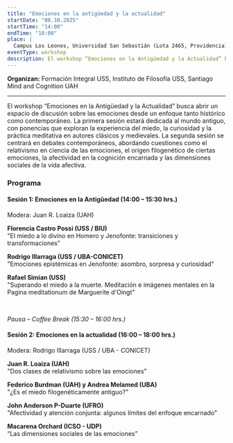 ```yaml
---
title: "Emociones en la antigüedad y la actualidad"
startDate: "08.10.2025"
startTime: "14:00"
endTime: "18:00"
place: |
  Campus Los Leones, Universidad San Sebastián (Lota 2465, Providencia)
eventType: workshop
description: El workshop “Emociones en la Antigüedad y la Actualidad” busca abrir un espacio de discusión sobre las emociones desde un enfoque tanto histórico como contemporáneo. Les invitamos este 8 de octubre en el Campus Los Leones de la Universidad San Sebastián.
---
```


**Organizan:** Formación Integral USS, Instituto de Filosofía USS, Santiago Mind and Cognition UAH

---

El workshop “Emociones en la Antigüedad y la Actualidad” busca abrir un espacio de discusión sobre las emociones desde un enfoque tanto histórico como contemporáneo. La primera sesión estará dedicada al mundo antiguo, con ponencias que exploran la experiencia del miedo, la curiosidad y la práctica meditativa en autores clásicos y medievales. La segunda sesión se centrará en debates contemporáneos, abordando cuestiones como el relativismo en ciencia de las emociones, el origen filogenético de ciertas emociones, la afectividad en la cognición encarnada y las dimensiones sociales de la vida afectiva.

### Programa

#### Sesión 1: Emociones en la Antigüedad (14:00 – 15:30 hrs.)

Modera: Juan R. Loaiza (UAH)

**Florencia Castro Possi (USS / BIU)**<br/>
"El miedo a lo divino en Homero y Jenofonte: transiciones y transformaciones”

**Rodrigo Illarraga (USS / UBA-CONICET)**<br/>
"Emociones epistémicas en Jenofonte: asombro, sorpresa y curiosidad"

**Rafael Simian (USS)**<br/>
"Superando el miedo a la muerte. Meditación e imágenes mentales en la Pagina meditationum de Marguerite d'Oingt"

<br/>

_Pausa – Coffee Break (15:30 – 16:00 hrs.)_

#### Sesión 2: Emociones en la actualidad (16:00 – 18:00 hrs.)

Modera: Rodrigo Illarraga (USS / UBA - CONICET)

**Juan R. Loaiza (UAH)**<br/>
"Dos clases de relativismo sobre las emociones"

**Federico Burdman (UAH) y Andrea Melamed (UBA)**<br/>
"¿Es el miedo filogenéticamente antiguo?"

**John Anderson P-Duarte (UFRO)**<br/>
"Afectividad y atención conjunta: algunos límites del enfoque encarnado"

**Macarena Orchard (ICSO - UDP)**<br/>
“Las dimensiones sociales de las emociones”
